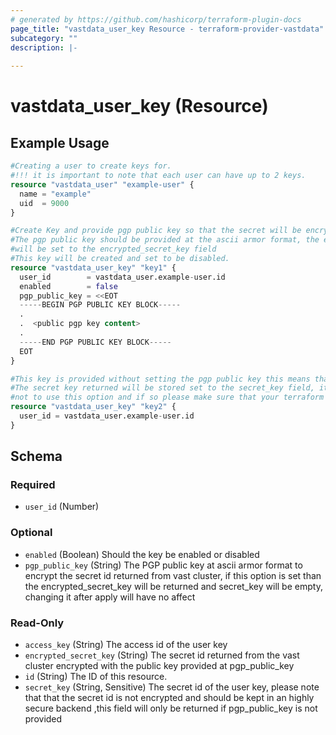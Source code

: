 ```yaml
---
# generated by https://github.com/hashicorp/terraform-plugin-docs
page_title: "vastdata_user_key Resource - terraform-provider-vastdata"
subcategory: ""
description: |-
  
---
```


# vastdata_user_key (Resource)



## Example Usage

```terraform
#Creating a user to create keys for.
#!!! it is important to note that each user can have up to 2 keys.
resource "vastdata_user" "example-user" {
  name = "example"
  uid  = 9000
}

#Create Key and provide pgp public key so that the secret will be encrypted using this public key
#The pgp public key should be provided at the ascii armor format, the encrypted secret_key retuend
#will be set to the encrypted_secret_key field
#This key will be created and set to be disabled.
resource "vastdata_user_key" "key1" {
  user_id        = vastdata_user.example-user.id
  enabled        = false
  pgp_public_key = <<EOT
  -----BEGIN PGP PUBLIC KEY BLOCK-----
  .
  .  <public pgp key content>
  .
  -----END PGP PUBLIC KEY BLOCK-----
  EOT
}

#This key is provided without setting the pgp public key this means that after key creation
#The secret key returned will be stored set to the secret_key field, it is highly recomanded
#not to use this option and if so please make sure that your terraform backend is secured.
resource "vastdata_user_key" "key2" {
  user_id = vastdata_user.example-user.id
}
```

<!-- schema generated by tfplugindocs -->
## Schema

### Required

- `user_id` (Number)

### Optional

- `enabled` (Boolean) Should the key be enabled or disabled
- `pgp_public_key` (String) The PGP public key at ascii armor format to encrypt the secret id returned from vast cluster, if this option is set than the encrypted_secret_key will be returned and secret_key will be empty, changing it after apply will have no affect

### Read-Only

- `access_key` (String) The access id of the user key
- `encrypted_secret_key` (String) The secret id returned from the vast cluster encrypted with the public key provided at pgp_public_key
- `id` (String) The ID of this resource.
- `secret_key` (String, Sensitive) The secret id of the user key, please note that that the secret id is not encrypted and should be kept in an highly secure backend ,this field will only be returned if pgp_public_key is not provided
